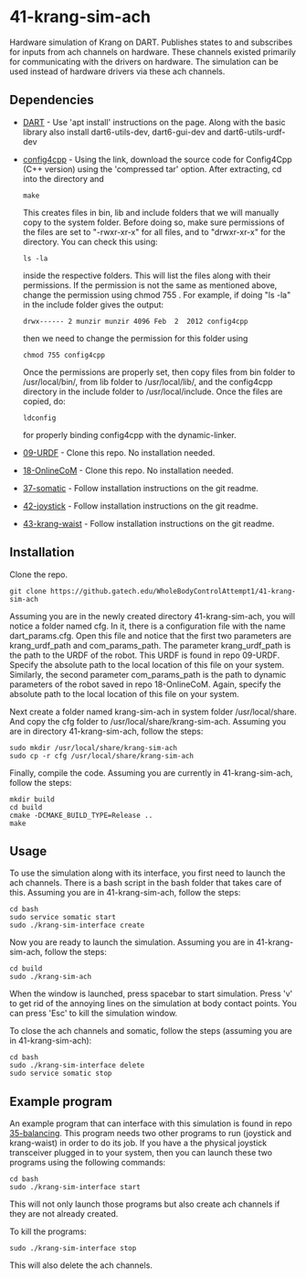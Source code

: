 # 41-krang-sim-ach
Hardware simulation of Krang on DART. Publishes states to and subscribes for inputs from ach channels on hardware. These channels existed primarily for communicating with the drivers on hardware. The simulation can be used instead of hardware drivers via these ach channels.

## Dependencies

- [DART](https://dartsim.github.io/install_dart_on_ubuntu.html) - Use 'apt install' instructions on the page. Along with the basic library also install dart6-utils-dev, dart6-gui-dev and dart6-utils-urdf-dev
- [config4cpp](http://www.config4star.org/) - Using the link, download the source code for Config4Cpp (C++ version) using the 'compressed tar' option. After extracting, cd into the directory and

      make
  This creates files in bin, lib and include folders that we will manually copy to the system folder. Before doing so, make sure permissions of the files are set to "-rwxr-xr-x" for all files, and to "drwxr-xr-x" for the directory. You can check this using:
      
      ls -la 
  inside the respective folders. This will list the files along with their permissions. If the permission is not the same as mentioned above, change the permission using chmod 755 <file-name>. For example, if doing "ls -la" in the include folder gives the output:
      
      drwx------ 2 munzir munzir 4096 Feb  2  2012 config4cpp
  then we need to change the permission for this folder using
  
      chmod 755 config4cpp
  Once the permissions are properly set, then copy files from bin folder to /usr/local/bin/, from lib folder to /usr/local/lib/, and the config4cpp directory in the include folder to /usr/local/include. Once the files are copied, do:
  
      ldconfig
  for properly binding config4cpp with the dynamic-linker.
- [09-URDF](https://github.gatech.edu/WholeBodyControlAttempt1/09-URDF) - Clone this repo. No installation needed.
- [18-OnlineCoM](https://github.gatech.edu/WholeBodyControlAttempt1/18-OnlineCoM) - Clone this repo. No installation needed.
- [37-somatic](https://github.gatech.edu/WholeBodyControlAttempt1/37-somatic) - Follow installation instructions on the git readme.
- [42-joystick](https://github.gatech.edu/WholeBodyControlAttempt1/42-joystick) - Follow installation instructions on the git readme.
- [43-krang-waist](https://github.gatech.edu/WholeBodyControlAttempt1/43-krang-waist) - Follow installation instructions on the git readme.

## Installation

Clone the repo.

    git clone https://github.gatech.edu/WholeBodyControlAttempt1/41-krang-sim-ach

Assuming you are in the newly created directory 41-krang-sim-ach, you will notice a folder named cfg. In it, there is a configuration file with the name dart_params.cfg. Open this file and notice that the first two parameters are krang_urdf_path and com_params_path. The parameter krang_urdf_path is the path to the URDF of the robot. This URDF is found in repo 09-URDF. Specify the absolute path to the local location of this file on your system. Similarly, the second parameter com_params_path is the path to dynamic parameters of the robot saved in repo 18-OnlineCoM. Again, specify the absolute path to the local location of this file on your system. 

Next create a folder named krang-sim-ach in system folder /usr/local/share. And copy the cfg folder to /usr/local/share/krang-sim-ach. Assuming you are in directory 41-krang-sim-ach, follow the steps:

    sudo mkdir /usr/local/share/krang-sim-ach
    sudo cp -r cfg /usr/local/share/krang-sim-ach

Finally, compile the code. Assuming you are currently in 41-krang-sim-ach, follow the steps:

    mkdir build
    cd build
    cmake -DCMAKE_BUILD_TYPE=Release ..
    make

## Usage

To use the simulation along with its interface, you first need to launch the ach channels. There is a bash script in the bash folder that takes care of this. Assuming you are in 41-krang-sim-ach, follow the steps:

    cd bash
    sudo service somatic start
    sudo ./krang-sim-interface create

Now you are ready to launch the simulation. Assuming you are in 41-krang-sim-ach, follow the steps:

    cd build
    sudo ./krang-sim-ach

When the window is launched, press spacebar to start simulation. Press 'v' to get rid of the annoying lines on the simulation at body contact points. You can press 'Esc' to kill the simulation window.

To close the ach channels and somatic, follow the steps (assuming you are in 41-krang-sim-ach):

    cd bash
    sudo ./krang-sim-interface delete
    sudo service somatic stop

## Example program

An example program that can interface with this simulation is found in repo [35-balancing](https://github.gatech.edu/WholeBodyControlAttempt1/35-balancing). This program needs two other programs to run (joystick and krang-waist) in order to do its job. If you have a the physical joystick transceiver plugged in to your system, then you can launch these two programs using the following commands:

    cd bash
    sudo ./krang-sim-interface start

This will not only launch those programs but also create ach channels if they are not already created.

To kill the programs:

    sudo ./krang-sim-interface stop
    
This will also delete the ach channels.
